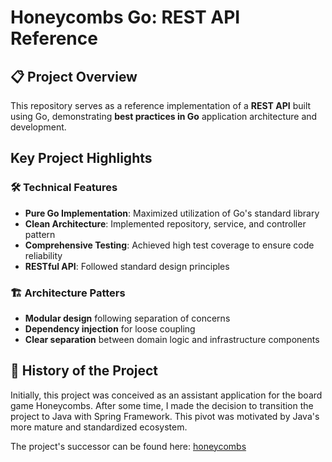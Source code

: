 # Honeycombs Go: REST API Reference

## 📋 Project Overview
This repository serves as a reference implementation of a **REST API** built using Go, demonstrating **best practices in Go** application architecture and development.

## Key Project Highlights

### 🛠 Technical Features
- **Pure Go Implementation**: Maximized utilization of Go's standard library
- **Clean Architecture**: Implemented repository, service, and controller pattern
- **Comprehensive Testing**: Achieved high test coverage to ensure code reliability
- **RESTful API**: Followed standard design principles

### 🏗 Architecture Patters
- **Modular design** following separation of concerns
- **Dependency injection** for loose coupling
- **Clear separation** between domain logic and infrastructure components

## 📜 History of the Project
Initially, this project was conceived as an assistant application for the board game Honeycombs. After some time, I made the decision to transition the project to Java with Spring Framework. This pivot was motivated by Java's more mature and standardized ecosystem.

The project's successor can be found here: [honeycombs](https://github.com/albiosz/honeycombs)
